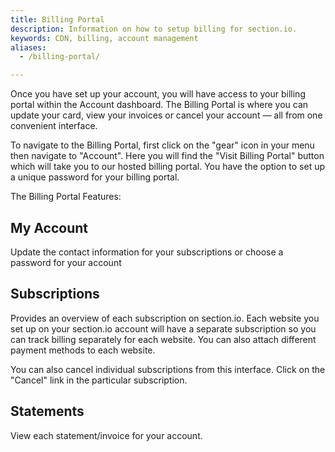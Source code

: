 ```yaml
---
title: Billing Portal
description: Information on how to setup billing for section.io.
keywords: CDN, billing, account management
aliases:
  - /billing-portal/

---
```


Once you have set up your account, you will have access to your billing portal within the Account dashboard.
The Billing Portal is where you can update your card, view your invoices or cancel your account — all from one convenient interface.

To navigate to the Billing Portal, first click on the "gear" icon in your menu then navigate to "Account".  Here you will find the "Visit Billing Portal" button which will take you to our hosted billing portal.  You have the option to set up a unique password for your billing portal.

The Billing Portal Features:

## My Account

Update the contact information for your subscriptions or choose a password for your account

## Subscriptions

Provides an overview of each subscription on section.io.  Each website you set up on your section.io account will have a separate subscription so you can track billing separately for each website.  You can also attach different payment methods to each website.

You can also cancel individual subscriptions from this interface.  Click on the "Cancel" link in the particular subscription.

## Statements

View each statement/invoice for your account.
